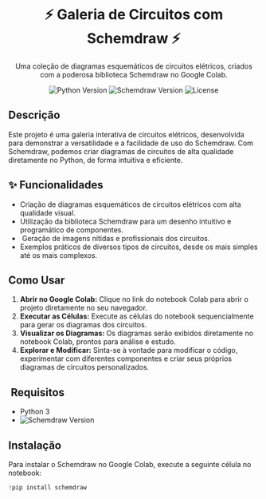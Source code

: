 <h1 align="center"> ⚡ Galeria de Circuitos com Schemdraw ⚡ </h1>

<p align="center">
  Uma coleção de diagramas esquemáticos de circuitos elétricos, criados com a poderosa biblioteca Schemdraw no Google Colab.
</p>

<p align="center">
  <img src="https://img.shields.io/badge/Python-3.x-blue.svg" alt="Python Version">
  <img src="https://img.shields.io/badge/Schemdraw-latest-brightgreen.svg" alt="Schemdraw Version">
  <img src="https://img.shields.io/badge/License-MIT-yellow.svg" alt="License">
</p>

##  Descrição

Este projeto é uma galeria interativa de circuitos elétricos, desenvolvida para demonstrar a versatilidade e a facilidade de uso do Schemdraw. Com Schemdraw, podemos criar diagramas de circuitos de alta qualidade diretamente no Python, de forma intuitiva e eficiente.

## ✨ Funcionalidades

* Criação de diagramas esquemáticos de circuitos elétricos com alta qualidade visual.
* Utilização da biblioteca Schemdraw para um desenho intuitivo e programático de componentes.
* ️ Geração de imagens nítidas e profissionais dos circuitos.
* Exemplos práticos de diversos tipos de circuitos, desde os mais simples até os mais complexos.

##  Como Usar

1.  **Abrir no Google Colab:** Clique no link do notebook Colab para abrir o projeto diretamente no seu navegador.
2.  **Executar as Células:** Execute as células do notebook sequencialmente para gerar os diagramas dos circuitos.
3.  **Visualizar os Diagramas:** Os diagramas serão exibidos diretamente no notebook Colab, prontos para análise e estudo.
4.  **Explorar e Modificar:** Sinta-se à vontade para modificar o código, experimentar com diferentes componentes e criar seus próprios diagramas de circuitos personalizados.

## ️ Requisitos

* Python 3
* <img src="https://img.shields.io/badge/Schemdraw-latest-brightgreen.svg" alt="Schemdraw Version">

##  Instalação

Para instalar o Schemdraw no Google Colab, execute a seguinte célula no notebook:

```python
!pip install schemdraw
